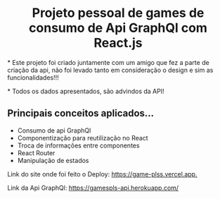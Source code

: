<h1 align="center"> Projeto pessoal de games de consumo de Api GraphQl com React.js </h1>
<p>* Este projeto foi criado juntamente com um amigo que fez a parte de criação da api, não foi levado tanto em consideração o design e sim as funcionalidades!!! </p>
<p>* Todos os dados apresentados, são advindos da API! </p>
<h2> Principais conceitos aplicados... </h2>
<ul>
  <li>Consumo de api GraphQl </li>
  <li>Componentização para reutilização no React </li>
  <li>Troca de informações entre componentes </li>
  <li>React Router</li>
  <li>Manipulação de estados </li>
</ul>

<p> Link do site onde foi feito o Deploy: <a href='https://game-plss.vercel.app/'>   https://game-plss.vercel.app. </a> </p>
<p> Link da Api GraphQl: <a href='https://gamespls-api.herokuapp.com/'>   https://gamespls-api.herokuapp.com/ </a> </p>


